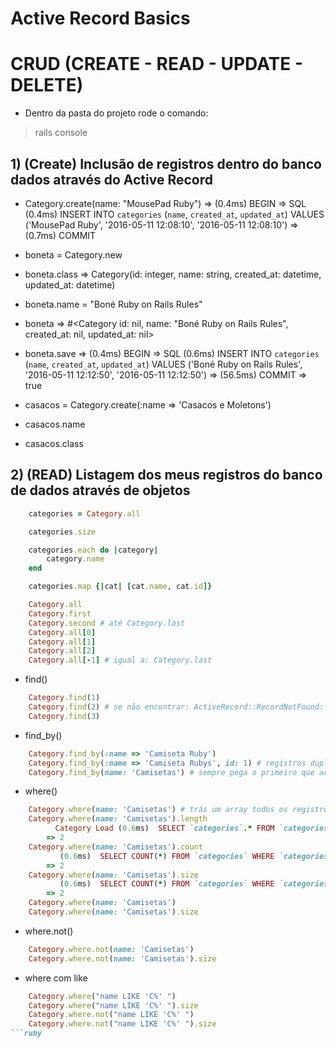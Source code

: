 Active Record Basics
====================

# CRUD (CREATE - READ - UPDATE - DELETE)

* Dentro da pasta do projeto rode o comando:
> rails console 

## 1) (Create) Inclusão de registros dentro do banco dados através do Active Record
* Category.create(name: "MousePad Ruby")
	=> (0.4ms)  BEGIN
	=> SQL (0.4ms)  INSERT INTO `categories` (`name`, `created_at`, `updated_at`) VALUES ('MousePad Ruby', '2016-05-11 12:08:10', '2016-05-11 12:08:10')
	=> (0.7ms)  COMMIT

* boneta = Category.new
* boneta.class
	=> Category(id: integer, name: string, created_at: datetime, updated_at: datetime)

* boneta.name = "Boné Ruby on Rails Rules"
* boneta
	=> #<Category id: nil, name: "Boné Ruby on Rails Rules", created_at: nil, updated_at: nil>
* boneta.save
	=>    (0.4ms)  BEGIN
	=>   SQL (0.6ms)  INSERT INTO `categories` (`name`, `created_at`, `updated_at`) VALUES ('Boné Ruby on Rails Rules', '2016-05-11 12:12:50', '2016-05-11 12:12:50')
	=>    (56.5ms)  COMMIT
	=> true
* casacos = Category.create(:name => 'Casacos e Moletons')
* casacos.name
* casacos.class


## 2) (READ) Listagem dos meus registros do banco de dados através de objetos

```ruby
	categories = Category.all

	categories.size

	categories.each do |category|
		category.name
	end

	categories.map {|cat| [cat.name, cat.id]}

	Category.all
	Category.first
	Category.second # até Category.last
	Category.all[0]
	Category.all[1]
	Category.all[2]
	Category.all[-1] # igual a: Category.last
```

* find()
```ruby
	Category.find(1)
	Category.find(2) # se não encontrar: ActiveRecord::RecordNotFound: Couldn't find Category with 'id'=2
	Category.find(3)
```
* find_by()
```ruby
	Category.find_by(:name => 'Camiseta Ruby')
	Category.find_by(:name => 'Camiseta Rubys', id: 1) # registros duplicados:
	Category.find_by(name: 'Camisetas') # sempre pega o primeiro que achar
```

* where()
```ruby
	Category.where(name: 'Camisetas') # trás um array todos os registros encontrados
	Category.where(name: 'Camisetas').length
		  Category Load (0.6ms)  SELECT `categories`.* FROM `categories` WHERE `categories`.`name` = 'Camisetas'
		=> 2
	Category.where(name: 'Camisetas').count
		   (0.6ms)  SELECT COUNT(*) FROM `categories` WHERE `categories`.`name` = 'Camisetas'
		=> 2
	Category.where(name: 'Camisetas').size
		   (0.6ms)  SELECT COUNT(*) FROM `categories` WHERE `categories`.`name` = 'Camisetas'
		=> 2
	Category.where(name: 'Camisetas')
	Category.where(name: 'Camisetas').size
```

* where.not()
```ruby
	Category.where.not(name: 'Camisetas')
	Category.where.not(name: 'Camisetas').size		
```

* where com like
```ruby
	Category.where("name LIKE 'C%' ")
	Category.where("name LIKE 'C%' ").size
	Category.where.not("name LIKE 'C%' ")
	Category.where.not("name LIKE 'C%' ").size
```ruby	





